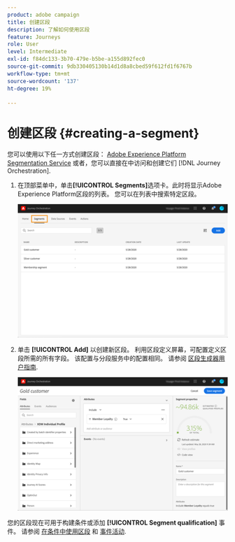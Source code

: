 ```yaml
---
product: adobe campaign
title: 创建区段
description: 了解如何使用区段
feature: Journeys
role: User
level: Intermediate
exl-id: f84dc133-3b70-479e-b5be-a155d892fec0
source-git-commit: 9db330405130b14d1d8a8cbed59f612fd1f6767b
workflow-type: tm+mt
source-wordcount: '137'
ht-degree: 19%

---
```


# 创建区段 {#creating-a-segment}

您可以使用以下任一方式创建区段： [Adobe Experience Platform Segmentation Service](https://experienceleague.adobe.com/docs/experience-platform/segmentation/home.html?lang=zh-Hans) 或者，您可以直接在中访问和创建它们 [!DNL Journey Orchestration].

1. 在顶部菜单中，单击&#x200B;**[!UICONTROL Segments]**&#x200B;选项卡。此时将显示Adobe Experience Platform区段的列表。 您可以在列表中搜索特定区段。

   ![](../assets/segment1.png)

1. 单击 **[!UICONTROL Add]** 以创建新区段。 利用区段定义屏幕，可配置定义区段所需的所有字段。 该配置与分段服务中的配置相同。 请参阅 [区段生成器用户指南](https://experienceleague.adobe.com/docs/experience-platform/segmentation/ui/overview.html?lang=zh-Hans).

   ![](../assets/segment2.png)

您的区段现在可用于构建条件或添加 **[!UICONTROL Segment qualification]** 事件。 请参阅 [在条件中使用区段](../segment/using-a-segment.md) 和 [事件活动](../building-journeys/segment-qualification-events.md).
